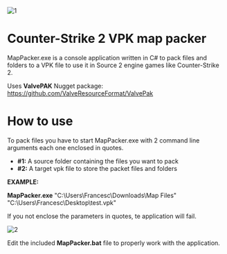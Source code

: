 ![1](https://github.com/fpaezf/cs2-vpk-map-packer/assets/28062918/9ff03d8c-bea0-4f12-99b7-2a04a08a8e53)

# Counter-Strike 2 VPK map packer
MapPacker.exe is a console application written in C# to pack files and folders to a VPK file to use it in Source 2 engine games like Counter-Strike 2.

Uses **ValvePAK** Nugget package: https://github.com/ValveResourceFormat/ValvePak

# How to use
To pack files you have to start MapPacker.exe with 2 command line arguments each one enclosed in quotes.
- **#1:** A source folder containing the files you want to pack
- **#2:** A target vpk file to store the packet files and folders


**EXAMPLE:**

**MapPacker.exe** "C:\Users\Francesc\Downloads\Map Files" "C:\Users\Francesc\Desktop\test.vpk"

If you not enclose the parameters in quotes, te application will fail.

![2](https://github.com/fpaezf/cs2-vpk-map-packer/assets/28062918/6dd12229-bb4f-41a8-a12d-cd50edc4fe84)

Edit the included **MapPacker.bat** file to properly work with the application.
